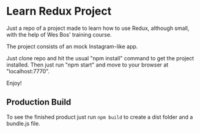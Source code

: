 # Learn Redux Project

Just a repo of a project made to learn how to use Redux, although small, with the help of Wes Bos' training course.

The project consists of an mock Instagram-like app.

Just clone repo and hit the usual "npm install" command to get the project installed.
Then just run "npm start" and move to your browser at "localhost:7770".

Enjoy!

## Production Build

To see the finished product just run `npm build` to create a dist folder and a bundle.js file.
